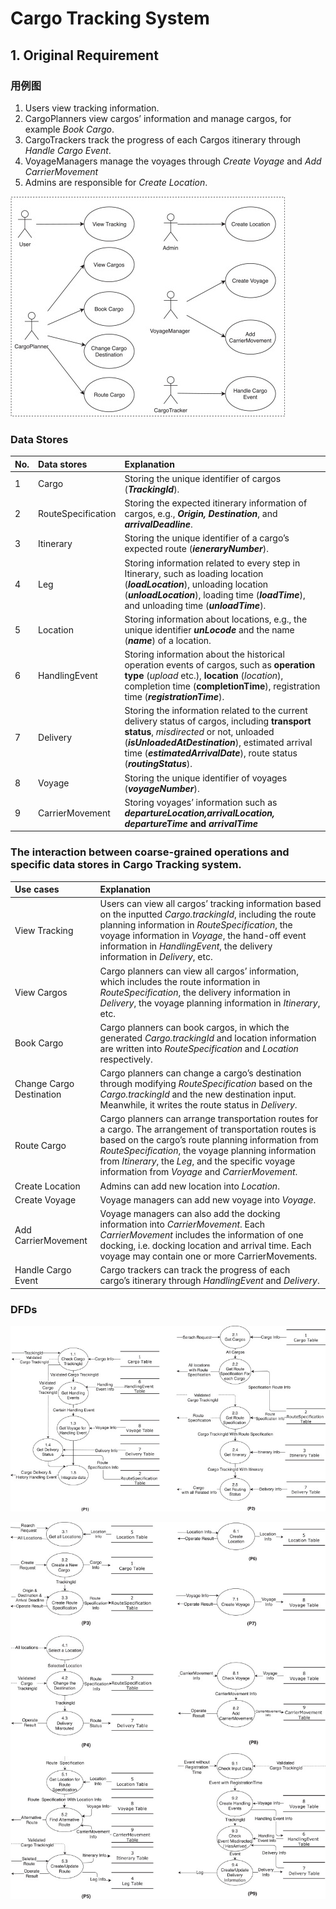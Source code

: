 # Cargo Tracking System

## 1. Original Requirement

### 用例图

1.  Users view tracking information.
2. CargoPlanners view cargos’ information and manage cargos, for example *Book Cargo*.
3. CargoTrackers track the progress of each Cargos itinerary through *Handle Cargo Event*.
4. VoyageManagers manage the voyages through *Create Voyage* and *Add CarrierMovement*
5. Admins are responsible for *Create Location*.

![用例图](README.assets/1-s2.0-S0164121219301475-gr6.jpg)

### Data Stores

| No.  | Data stores        | Explanation                                                  |
| :--- | :----------------- | :----------------------------------------------------------- |
| 1    | Cargo              | Storing the unique identifier of cargos (***TrackingId***).  |
| 2    | RouteSpecification | Storing the expected itinerary information of cargos, e.g., ***Origin, Destination***, and ***arrivalDeadline***. |
| 3    | Itinerary          | Storing the unique identifier of a cargo’s expected route (***ieneraryNumber***). |
| 4    | Leg                | Storing information related to every step in Itinerary, such as loading location (***loadLocation***), unloading location (***unloadLocation***), loading time (***loadTime***), and unloading time (***unloadTime***). |
| 5    | Location           | Storing information about locations, e.g., the unique identifier ***unLocode*** and the name (***name***) of a location. |
| 6    | HandlingEvent      | Storing information about the historical operation events of cargos, such as **operation type** (*upload* etc.), **location** (*location*), completion time (**completionTime**), registration time (***registrationTime***). |
| 7    | Delivery           | Storing the information related to the current delivery status of cargos, including **transport status**, *misdirected* or not, unloaded (***isUnloadedAtDestination***), estimated arrival time (***estimatedArrivalDate***), route status (***routingStatus***). |
| 8    | Voyage             | Storing the unique identifier of voyages (***voyageNumber***). |
| 9    | CarrierMovement    | Storing voyages’ information such as ***departureLocation,arrivalLocation, departureTime* and *arrivalTime*** |

### The interaction between coarse-grained operations and specific data stores in Cargo Tracking system.

| Use cases                | Explanation                                                  |
| :----------------------- | :----------------------------------------------------------- |
| View Tracking            | Users can view all cargos’ tracking information based on the inputted *Cargo.trackingId*, including the route planning information in *RouteSpecification*, the voyage information in *Voyage*, the hand-off event information in *HandlingEvent*, the delivery information in *Delivery*, etc. |
| View Cargos              | Cargo planners can view all cargos’ information, which includes the route information in *RouteSpecification*, the delivery information in *Delivery*, the voyage planning information in *Itinerary*, etc. |
| Book Cargo               | Cargo planners can book cargos, in which the generated *Cargo.trackingId* and location information are written into *RouteSpecification* and *Location* respectively. |
| Change Cargo Destination | Cargo planners can change a cargo’s destination through modifying *RouteSpecification* based on the *Cargo.trackingId* and the new destination input. Meanwhile, it writes the route status in *Delivery*. |
| Route Cargo              | Cargo planners can arrange transportation routes for a cargo. The arrangement of transportation routes is based on the cargo’s route planning information from *RouteSpecification*, the voyage planning information from *Itinerary*, the *Leg*, and the specific voyage information from *Voyage* and *CarrierMovement*. |
| Create Location          | Admins can add new location into *Location*.                 |
| Create Voyage            | Voyage managers can add new voyage into *Voyage*.            |
| Add CarrierMovement      | Voyage managers can also add the docking information into *CarrierMovement*. Each *CarrierMovement* includes the information of one docking, i.e. docking location and arrival time. Each voyage may contain one or more CarrierMovements. |
| Handle Cargo Event       | Cargo trackers can track the progress of each cargo’s itinerary through *HandlingEvent* and *Delivery*. |

### DFDs

![1-s2.0-S0164121219301475-gr8](README.assets/1-s2.0-S0164121219301475-gr8.jpg)

![1-s2.0-S0164121219301475-gr11](README.assets/1-s2.0-S0164121219301475-gr11.jpg)